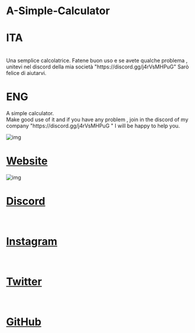 # A-Simple-Calculator
<h1>ITA</h1> <br> Una semplice calcolatrice. Fatene buon uso e se avete qualche problema , unitevi nel discord della mia società "https://discord.gg/j4rVsMHPuG" Sarò felice di aiutarvi. <h1>ENG</h1> A simple calculator. <br>  Make good use of it and if you have any problem , join in the discord of my company "https://discord.gg/j4rVsMHPuG " I will be happy to help you.

![img](https://i.imgur.com/Lfr9B8j.png)


[<h1>Website</h1>](https://www.devolutions.it/) ![img](https://th.bing.com/th/id/R.5ea061fa9b92541e119983b570e48272?rik=FPgCwOlEQrwqEw&riu=http%3a%2f%2fbeeimg.com%2fimages%2fg00282193071.png&ehk=91vxwVEd5w8va85RNnj6oyp%2bhP8JditJx8G4WNKgv7w%3d&risl=&pid=ImgRaw&r=0) <br>

[<h1>Discord</h1>](https://discord.gg/j4rVsMHPuG) <br>

[<h1>Instagram</h1>](https://www.instagram.com/devolutions_ita/) <br>

[<h1>Twitter</h1>](https://twitter.com/DeVolutions_ita) <br>

[<h1>GitHub</h1>](https://github.com/DeVolutions-ita) 
